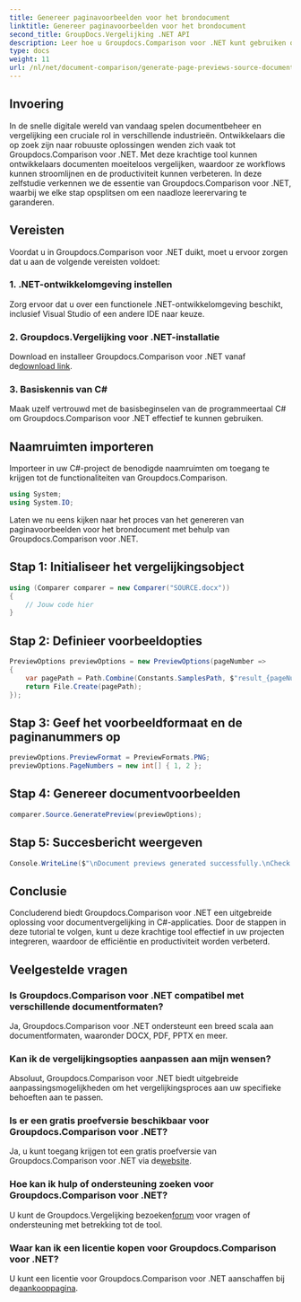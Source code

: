 ```yaml
---
title: Genereer paginavoorbeelden voor het brondocument
linktitle: Genereer paginavoorbeelden voor het brondocument
second_title: GroupDocs.Vergelijking .NET API
description: Leer hoe u Groupdocs.Comparison voor .NET kunt gebruiken om documentvergelijkingsprocessen in uw C#-projecten effectief te stroomlijnen.
type: docs
weight: 11
url: /nl/net/document-comparison/generate-page-previews-source-document/
---
```

## Invoering
In de snelle digitale wereld van vandaag spelen documentbeheer en vergelijking een cruciale rol in verschillende industrieën. Ontwikkelaars die op zoek zijn naar robuuste oplossingen wenden zich vaak tot Groupdocs.Comparison voor .NET. Met deze krachtige tool kunnen ontwikkelaars documenten moeiteloos vergelijken, waardoor ze workflows kunnen stroomlijnen en de productiviteit kunnen verbeteren. In deze zelfstudie verkennen we de essentie van Groupdocs.Comparison voor .NET, waarbij we elke stap opsplitsen om een naadloze leerervaring te garanderen.
## Vereisten
Voordat u in Groupdocs.Comparison voor .NET duikt, moet u ervoor zorgen dat u aan de volgende vereisten voldoet:
### 1. .NET-ontwikkelomgeving instellen
Zorg ervoor dat u over een functionele .NET-ontwikkelomgeving beschikt, inclusief Visual Studio of een andere IDE naar keuze.
### 2. Groupdocs.Vergelijking voor .NET-installatie
 Download en installeer Groupdocs.Comparison voor .NET vanaf de[download link](https://releases.groupdocs.com/comparison/net/).
### 3. Basiskennis van C#
Maak uzelf vertrouwd met de basisbeginselen van de programmeertaal C# om Groupdocs.Comparison voor .NET effectief te kunnen gebruiken.

## Naamruimten importeren
Importeer in uw C#-project de benodigde naamruimten om toegang te krijgen tot de functionaliteiten van Groupdocs.Comparison.

```csharp
using System;
using System.IO;
```

Laten we nu eens kijken naar het proces van het genereren van paginavoorbeelden voor het brondocument met behulp van Groupdocs.Comparison voor .NET.
## Stap 1: Initialiseer het vergelijkingsobject
```csharp
using (Comparer comparer = new Comparer("SOURCE.docx"))
{
    // Jouw code hier
}
```
## Stap 2: Definieer voorbeeldopties
```csharp
PreviewOptions previewOptions = new PreviewOptions(pageNumber =>
{
    var pagePath = Path.Combine(Constants.SamplesPath, $"result_{pageNumber}.png");
    return File.Create(pagePath);
});
```
## Stap 3: Geef het voorbeeldformaat en de paginanummers op
```csharp
previewOptions.PreviewFormat = PreviewFormats.PNG;
previewOptions.PageNumbers = new int[] { 1, 2 };
```
## Stap 4: Genereer documentvoorbeelden
```csharp
comparer.Source.GeneratePreview(previewOptions);
```
## Stap 5: Succesbericht weergeven
```csharp
Console.WriteLine($"\nDocument previews generated successfully.\nCheck output in {Directory.GetCurrentDirectory()}.");
```

## Conclusie
Concluderend biedt Groupdocs.Comparison voor .NET een uitgebreide oplossing voor documentvergelijking in C#-applicaties. Door de stappen in deze tutorial te volgen, kunt u deze krachtige tool effectief in uw projecten integreren, waardoor de efficiëntie en productiviteit worden verbeterd.
## Veelgestelde vragen
### Is Groupdocs.Comparison voor .NET compatibel met verschillende documentformaten?
Ja, Groupdocs.Comparison voor .NET ondersteunt een breed scala aan documentformaten, waaronder DOCX, PDF, PPTX en meer.
### Kan ik de vergelijkingsopties aanpassen aan mijn wensen?
Absoluut, Groupdocs.Comparison voor .NET biedt uitgebreide aanpassingsmogelijkheden om het vergelijkingsproces aan uw specifieke behoeften aan te passen.
### Is er een gratis proefversie beschikbaar voor Groupdocs.Comparison voor .NET?
 Ja, u kunt toegang krijgen tot een gratis proefversie van Groupdocs.Comparison voor .NET via de[website](https://releases.groupdocs.com/).
### Hoe kan ik hulp of ondersteuning zoeken voor Groupdocs.Comparison voor .NET?
 U kunt de Groupdocs.Vergelijking bezoeken[forum](https://forum.groupdocs.com/c/comparison/12) voor vragen of ondersteuning met betrekking tot de tool.
### Waar kan ik een licentie kopen voor Groupdocs.Comparison voor .NET?
 U kunt een licentie voor Groupdocs.Comparison voor .NET aanschaffen bij de[aankooppagina](https://purchase.groupdocs.com/buy).